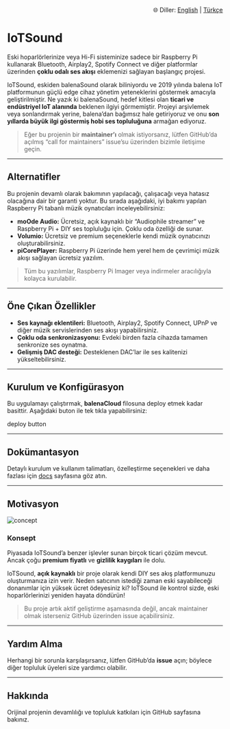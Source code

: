 <div align="right">

🌐 Diller: [English](README.md) | [Türkçe](README.tr.md)

</div>

# IoTSound

Eski hoparlörlerinize veya Hi-Fi sisteminize sadece bir Raspberry Pi kullanarak Bluetooth, Airplay2, Spotify Connect ve diğer platformlar üzerinden **çoklu odalı ses akışı** eklemenizi sağlayan başlangıç projesi.

IoTSound, eskiden balenaSound olarak biliniyordu ve 2019 yılında balena IoT platformunun güçlü edge cihaz yönetim yeteneklerini göstermek amacıyla geliştirilmiştir. Ne yazık ki balenaSound, hedef kitlesi olan **ticari ve endüstriyel IoT alanında** beklenen ilgiyi görmemiştir. Projeyi arşivlemek veya sonlandırmak yerine, balena’dan bağımsız hale getiriyoruz ve onu **son yıllarda büyük ilgi göstermiş hobi ses topluluğuna** armağan ediyoruz.

> Eğer bu projenin bir **maintainer’ı** olmak istiyorsanız, lütfen GitHub’da açılmış “call for maintainers” issue’su üzerinden bizimle iletişime geçin.

---

## Alternatifler

Bu projenin devamlı olarak bakımının yapılacağı, çalışacağı veya hatasız olacağına dair bir garanti yoktur. Bu sırada aşağıdaki, iyi bakımı yapılan Raspberry Pi tabanlı müzik oynatıcıları inceleyebilirsiniz:

- **moOde Audio:** Ücretsiz, açık kaynaklı bir “Audiophile streamer” ve Raspberry Pi + DIY ses topluluğu için. Çoklu oda özelliği de sunar.  
- **Volumio:** Ücretsiz ve premium seçeneklerle kendi müzik oynatıcınızı oluşturabilirsiniz.  
- **piCorePlayer:** Raspberry Pi üzerinde hem yerel hem de çevrimiçi müzik akışı sağlayan ücretsiz yazılım.  

> Tüm bu yazılımlar, Raspberry Pi Imager veya indirmeler aracılığıyla kolayca kurulabilir.

---

## Öne Çıkan Özellikler

- **Ses kaynağı eklentileri:** Bluetooth, Airplay2, Spotify Connect, UPnP ve diğer müzik servislerinden ses akışı yapabilirsiniz.  
- **Çoklu oda senkronizasyonu:** Evdeki birden fazla cihazda tamamen senkronize ses oynatma.  
- **Gelişmiş DAC desteği:** Desteklenen DAC’lar ile ses kalitenizi yükseltebilirsiniz.

---

## Kurulum ve Konfigürasyon

Bu uygulamayı çalıştırmak, **balenaCloud** filosuna deploy etmek kadar basittir. Aşağıdaki buton ile tek tıkla yapabilirsiniz:

deploy button

---

## Dokümantasyon

Detaylı kurulum ve kullanım talimatları, özelleştirme seçenekleri ve daha fazlası için [docs](https://github.com/iotsound/iotsound/docs) sayfasına göz atın.

---

## Motivasyon

![concept](https://raw.githubusercontent.com/iotsound/iotsound/master/docs/images/sound.png)

### Konsept

Piyasada IoTSound’a benzer işlevler sunan birçok ticari çözüm mevcut. Ancak çoğu **premium fiyatlı** ve **gizlilik kaygıları** ile dolu.

IoTSound, **açık kaynaklı** bir proje olarak kendi DIY ses akış platformunuzu oluşturmanıza izin verir. Neden satıcının istediği zaman eski sayabileceği donanımlar için yüksek ücret ödeyesiniz ki? IoTSound ile kontrol sizde, eski hoparlörlerinizi yeniden hayata döndürün!

> Bu proje artık aktif geliştirme aşamasında değil, ancak maintainer olmak isterseniz GitHub üzerinden issue açabilirsiniz.

---

## Yardım Alma

Herhangi bir sorunla karşılaşırsanız, lütfen GitHub’da **issue** açın; böylece diğer topluluk üyeleri size yardımcı olabilir.

---

## Hakkında

Orijinal projenin devamlılığı ve topluluk katkıları için GitHub sayfasına bakınız.
